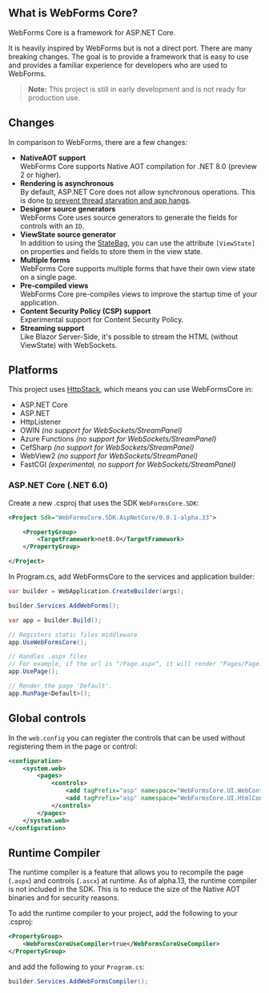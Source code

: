 ## What is WebForms Core?
WebForms Core is a framework for ASP.NET Core.

It is heavily inspired by WebForms but is not a direct port. There are many breaking changes. The goal is to provide a framework that is easy to use and provides a familiar experience for developers who are used to WebForms.

> **Note:** This project is still in early development and is not ready for production use.

## Changes
In comparison to WebForms, there are a few changes:

- **NativeAOT support**  
  WebForms Core supports Native AOT compilation for .NET 8.0 (preview 2 or higher).
- **Rendering is asynchronous**  
  By default, ASP.NET Core does not allow synchronous operations. This is done [to prevent thread starvation and app hangs](https://makolyte.com/aspnet-invalidoperationexception-synchronous-operations-are-disallowed/).
- **Designer source generators**  
  WebForms Core uses source generators to generate the fields for controls with an `ID`.
- **ViewState source generator**  
  In addition to using the [StateBag](https://learn.microsoft.com/en-us/dotnet/api/system.web.ui.statebag), you can use the attribute `[ViewState]` on properties and fields to store them in the view state.  
- **Multiple forms**  
  WebForms Core supports multiple forms that have their own view state on a single page.
- **Pre-compiled views**  
  WebForms Core pre-compiles views to improve the startup time of your application.
- **Content Security Policy (CSP) support**  
  Experimental support for Content Security Policy.
- **Streaming support**  
  Like Blazor Server-Side, it's possible to stream the HTML (without ViewState) with WebSockets.

## Platforms
This project uses [HttpStack](https://github.com/WebFormsCore/HttpStack), which means you can use WebFormsCore in:
- ASP.NET Core
- ASP.NET
- HttpListener
- OWIN _(no support for WebSockets/StreamPanel)_
- Azure Functions _(no support for WebSockets/StreamPanel)_
- CefSharp _(no support for WebSockets/StreamPanel)_
- WebView2 _(no support for WebSockets/StreamPanel)_
- FastCGI _(experimental, no support for WebSockets/StreamPanel)_

### ASP.NET Core (.NET 6.0)
Create a new .csproj that uses the SDK `WebFormsCore.SDK`:

```xml
<Project Sdk="WebFormsCore.SDK.AspNetCore/0.0.1-alpha.33">

    <PropertyGroup>
        <TargetFramework>net8.0</TargetFramework>
    </PropertyGroup>

</Project>
```

In Program.cs, add WebFormsCore to the services and application builder:

```cs
var builder = WebApplication.CreateBuilder(args);

builder.Services.AddWebForms();

var app = builder.Build();

// Registers static files middleware
app.UseWebFormsCore();

// Handles .aspx files
// For example, if the url is "/Page.aspx", it will render "Pages/Page.aspx" if it exists
app.UsePage();

// Render the page 'Default'.
app.RunPage<Default>();
```

## Global controls
In the `web.config` you can register the controls that can be used without registering them in the page or control:

```xml
<configuration>
    <system.web>
        <pages>
            <controls>
                <add tagPrefix="asp" namespace="WebFormsCore.UI.WebControls" />
                <add tagPrefix="asp" namespace="WebFormsCore.UI.HtmlControls" />
            </controls>
        </pages>
    </system.web>
</configuration>
```

## Runtime Compiler
The runtime compiler is a feature that allows you to recompile the page (`.aspx`) and controls (`.ascx`) at runtime.
As of alpha.13, the runtime compiler is not included in the SDK. This is to reduce the size of the Native AOT binaries and for security reasons.

To add the runtime compiler to your project, add the following to your .csproj:

```xml
<PropertyGroup>
    <WebFormsCoreUseCompiler>true</WebFormsCoreUseCompiler>
</PropertyGroup>
```

and add the following to your `Program.cs`:

```cs
builder.Services.AddWebFormsCompiler();
```